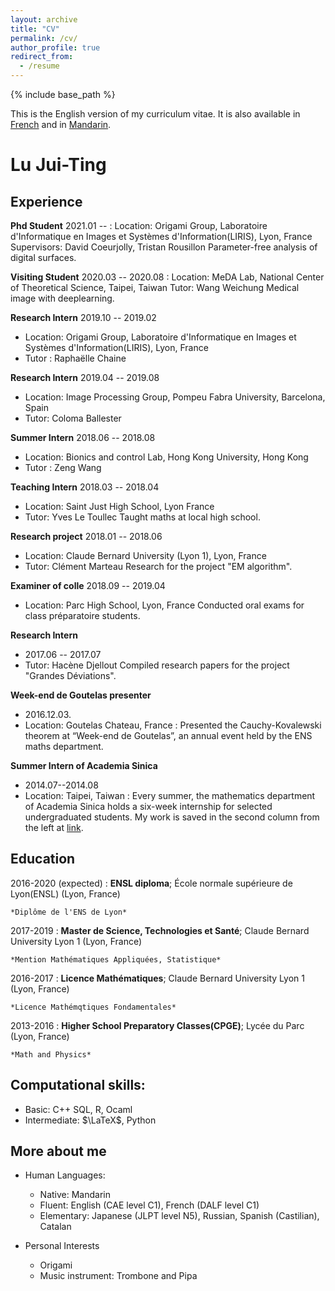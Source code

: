 ```yaml
---
layout: archive
title: "CV"
permalink: /cv/
author_profile: true
redirect_from:
  - /resume
---
```


{% include base_path %}

This is the English version of my curriculum vitae. It is also available in [French](https://mothorchids.github.io/cv_fr/) and in [Mandarin](https://mothorchids.github.io/cv_zh/).

Lu Jui-Ting
============

<!--- 
-------------------     ----------------------------
1 MyAddress                        email@example.com
MyTown 1000                          @twitter_handle
MyCountry                           1800 my-phone-nr
-------------------     ----------------------------
--->

Experience
----------
**Phd Student**
2021.01 -- 
: Location:  Origami Group, Laboratoire d'Informatique en Images et Systèmes d'Information(LIRIS), Lyon, France
  Supervisors: David Coeurjolly, Tristan Rousillon
  Parameter-free analysis of digital surfaces.

**Visiting Student**
2020.03 -- 2020.08
:   Location: MeDA Lab, National Center of Theoretical Science, Taipei, Taiwan
    Tutor: Wang Weichung
    Medical image with deeplearning.

**Research Intern**
2019.10 -- 2019.02
* Location: Origami Group, Laboratoire d'Informatique en Images et Systèmes d'Information(LIRIS), Lyon, France
* Tutor : Raphaëlle Chaine

**Research Intern**
2019.04 -- 2019.08
* Location: Image Processing Group, Pompeu Fabra University, Barcelona, Spain
* Tutor: Coloma Ballester

**Summer Intern**
2018.06 -- 2018.08
* Location: Bionics and control Lab, Hong Kong University, Hong Kong
* Tutor : Zeng Wang

**Teaching Intern**
2018.03 -- 2018.04
* Location: Saint Just High School, Lyon France
* Tutor: Yves Le Toullec
Taught maths at local high school.

**Research project**
2018.01 -- 2018.06
* Location: Claude Bernard University (Lyon 1), Lyon, France
* Tutor: Clément Marteau
Research for the project "EM algorithm".

**Examiner of colle**
2018.09 -- 2019.04
* Location: Parc High School, Lyon, France
Conducted oral exams for class préparatoire students.

**Research Intern**
* 2017.06 -- 2017.07
* Tutor: Hacène Djellout
Compiled research papers for the project "Grandes Déviations".

**Week-end de Goutelas presenter**
* 2016.12.03.
* Location: Goutelas Chateau, France 
:    Presented the Cauchy-Kovalewski theorem at “Week-end de Goutelas”, an annual event held by the ENS maths department.

**Summer Intern of Academia Sinica**
* 2014.07--2014.08
* Location: Taipei, Taiwan
:   Every summer, the mathematics department of Academia Sinica holds a six-week internship for selected undergraduated students.
My work is saved in the second column from the left at [link](https://www.math.sinica.edu.tw/student/anime_2014/).



Education
---------

<!--- 
2010-2014 (expected)
:   **PhD, Computer Science**; Awesome University (MyTown)

    *Thesis title: Deep Learning Approaches to the Self-Awesomeness
     Estimation Problem*
--->

2016-2020 (expected)
:   **ENSL diploma**; École normale supérieure de Lyon(ENSL) (Lyon, France)

    *Diplôme de l'ENS de Lyon*
    
2017-2019
:   **Master de Science, Technologies et Santé**; Claude Bernard University Lyon 1 (Lyon, France)

    *Mention Mathématiques Appliquées, Statistique*

2016-2017
:   **Licence Mathématiques**; Claude Bernard University Lyon 1 (Lyon, France)

    *Licence Mathémqtiques Fondamentales*

2013-2016
:   **Higher School Preparatory Classes(CPGE)**; Lycée du Parc (Lyon, France)

    *Math and Physics*



<!--- 
## 2019--2020, École normale supérieure de Lyon(ENSL), Fourth year of ENSL diploma
## 2018--2019, Claude Bernard University (Lyon 1), Master2 Maths en action
## 2017--2018, Claude Bernard University (Lyon 1), Master1 Mathématiques Générales
## 2016--2017, École normale supérieure de Lyon, Licence Mathématiques
## 2013--2016, Higher School Preparatory Classes(CPGE); MPSI,MP, and MP*, Lycée du Parc
## 2010--2013, Taipei First Girls' High School; Taipei, Taiwan
--->



Computational skills:
----------------------------------------
- Basic: C++ SQL, R, Ocaml
- Intermediate: $\LaTeX$, Python

More about me
----------------------------------------

* Human Languages:

     * Native: Mandarin
     * Fluent: English (CAE level C1), 
	French (DALF level C1)
     * Elementary: Japanese (JLPT level N5), 
	Russian, Spanish (Castilian), Catalan

* Personal Interests

	* Origami
	* Music instrument: Trombone and Pipa

